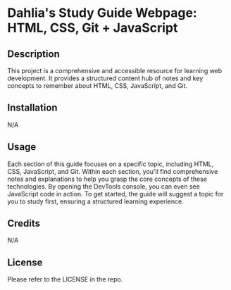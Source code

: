 # Dahlia's Study Guide Webpage: HTML, CSS, Git + JavaScript

## Description
This project is a comprehensive and accessible resource for learning web development. It provides a structured content hub of notes and key concepts to remember about HTML, CSS, JavaScript, and Git. 

## Installation

N/A

## Usage
Each section of this guide focuses on a specific topic, including HTML, CSS, JavaScript, and Git. Within each section, you'll find comprehensive notes and explanations to help you grasp the core concepts of these technologies. By opening the DevTools console, you can even see JavaScript code in action. To get started, the guide will suggest a topic for you to study first, ensuring a structured learning experience. 


## Credits

N/A

## License
Please refer to the LICENSE in the repo.





